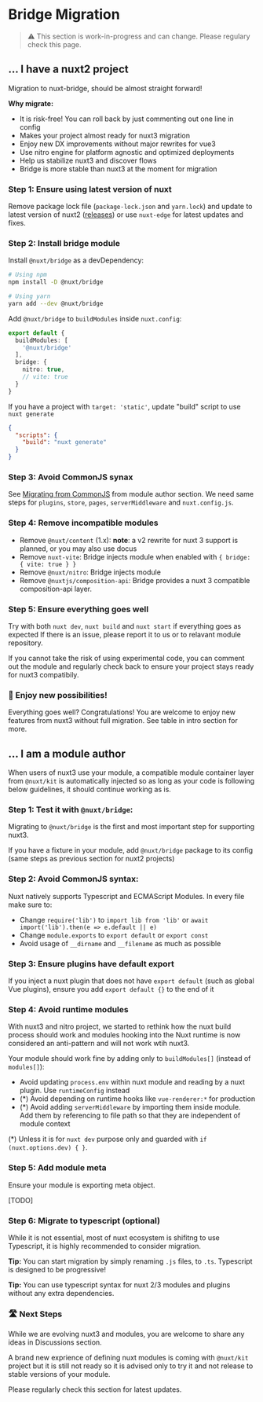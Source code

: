 # Bridge Migration

> ⚠️ This section is work-in-progress and can change. Please regulary check this page.

## ... I have a nuxt2 project

Migration to nuxt-bridge, should be almost straight forward!

**Why migrate:**

- It is risk-free! You can roll back by just commenting out one line in config
- Makes your project almost ready for nuxt3 migration
- Enjoy new DX improvements without major rewrites for vue3
- Use nitro engine for platform agnostic and optimized deployments
- Help us stabilize nuxt3 and discover flows
- Bridge is more stable than nuxt3 at the moment for migration

### **Step 1:** Ensure using latest version of nuxt

Remove package lock file (`package-lock.json` and `yarn.lock`) and update to latest version of nuxt2 ([releases](https://github.com/nuxt/nuxt.js/releases)) or use `nuxt-edge` for latest updates and fixes.

### **Step 2:** Install bridge module

Install `@nuxt/bridge` as a devDependency:

```bash
# Using npm
npm install -D @nuxt/bridge

# Using yarn
yarn add --dev @nuxt/bridge
```

Add `@nuxt/bridge` to `buildModules` inside `nuxt.config`:

```ts [nuxt.config.js]
export default {
  buildModules: [
    '@nuxt/bridge'
  ],
  bridge: {
    nitro: true,
    // vite: true
  }
}
```

If you have a project with `target: 'static'`, update "build" script to use `nuxt generate`

```json [package.json]
{
  "scripts": {
    "build": "nuxt generate"
  }
}
```

### **Step 3:** Avoid CommonJS synax

See [Migrating from CommonJS](#step-2-avoid-commonjs-syntax) from module author section.
We need same steps for `plugins`, `store`, `pages`, `serverMiddleware` and `nuxt.config.js`.

### **Step 4:** Remove incompatible modules

- Remove `@nuxt/content` (1.x): **note**: a v2 rewrite for nuxt 3 support is planned, or you may also use docus
- Remove `nuxt-vite`: Bridge injects module when enabled with `{ bridge: { vite: true } }`
- Remove `@nuxt/nitro`: Bridge injects module
- Remove `@nuxtjs/composition-api`: Bridge provides a nuxt 3 compatible composition-api layer.

### **Step 5:** Ensure everything goes well

Try with both `nuxt dev`, `nuxt build` and `nuxt start` if everything goes as expected
If there is an issue, please report it to us or to relavant module repository.

If you cannot take the risk of using experimental code, you can comment out the module and regularly check back to ensure your project stays ready for nuxt3 compatibily.

### 🥳 Enjoy new possibilities!

Everything goes well? Congratulations! You are welcome to enjoy new features from nuxt3 without full migration. See table in intro section for more.

## ... I am a module author

When users of nuxt3 use your module, a compatible module container layer from `@nuxt/kit` is automatically injected
so as long as your code is following below guidelines, it should continue working as is.

### **Step 1:** Test it with `@nuxt/bridge`:

Migrating to `@nuxt/bridge` is the first and most important step for supporting nuxt3.

If you have a fixture in your module, add `@nuxt/bridge` package to its config (same steps as previous section for nuxt2 projects)

### **Step 2:** Avoid CommonJS syntax:

Nuxt natively supports Typescript and ECMAScript Modules. In every file make sure to:

- Change `require('lib')` to `import lib from 'lib'` or `await import('lib').then(e => e.default || e)`
- Change `module.exports` to `export default` or `export const`
- Avoid usage of `__dirname` and `__filename` as much as possible

### **Step 3:** Ensure plugins have default export

If you inject a nuxt plugin that does not have `export default` (such as global Vue plugins), ensure you add `export default {}` to the end of it

### **Step 4:** Avoid runtime modules

With nuxt3 and nitro project, we started to rethink how the nuxt build process should work and modules hooking into the Nuxt runtime is now considered an anti-pattern and will not work wtih nuxt3.

Your module should work fine by adding only to `buildModules[]` (instead of `modules[]`):

- Avoid updating `process.env` within nuxt module and reading by a nuxt plugin. Use `runtimeConfig` instead
- (*) Avoid depending on runtime hooks like `vue-renderer:*` for production
- (*) Avoid adding `serverMiddleware` by importing them inside module. Add them by referencing to file path so that they are independent of module context

(*) Unless it is for `nuxt dev` purpose only and guarded with `if (nuxt.options.dev) { }`.

### **Step 5**: Add module meta

Ensure your module is exporting meta object.

[TODO]

### **Step 6:** Migrate to typescript (optional)

While it is not essential, most of nuxt ecosystem is shifitng to use Typescript, it is highly recommended to consider migration.

**Tip:** You can start migration by simply renaming `.js` files, to `.ts`. Typescript is designed to be progressive!

**Tip:** You can use typescript syntax for nuxt 2/3 modules and plugins without any extra dependencies.

### 🛣️ Next Steps

While we are evolving nuxt3 and modules, you are welcome to share any ideas in Discussions section.

A brand new exprience of defining nuxt modules is coming with `@nuxt/kit` project but it is still not ready so it is advised only to try it and not release to stable versions of your module.

Please regularly check this section for latest updates.

